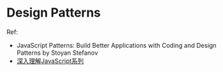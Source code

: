 # Design Patterns

Ref:
- JavaScript Patterns: Build Better Applications with Coding and Design Patterns by Stoyan Stefanov
- [深入理解JavaScript系列](http://www.cnblogs.com/TomXu/archive/2011/12/15/2288411.html)
